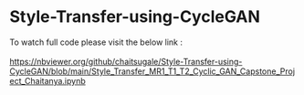 # Style-Transfer-using-CycleGAN

To watch full code please visit the below link : <br /><br />
https://nbviewer.org/github/chaitsugale/Style-Transfer-using-CycleGAN/blob/main/Style_Transfer_MR1_T1_T2_Cyclic_GAN_Capstone_Project_Chaitanya.ipynb
